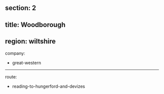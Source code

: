 section: 2
----
title: Woodborough
----
region: wiltshire
----
company:
- great-western
----
route:
- reading-to-hungerford-and-devizes
